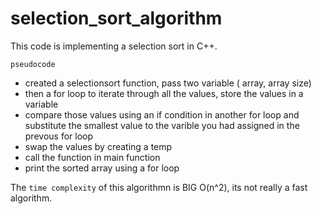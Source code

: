 # selection_sort_algorithm

This code is implementing a selection sort in C++.

`pseudocode`
- created a selectionsort function, pass two variable ( array, array size)
- then a for loop to iterate through all the values, store the values in a variable
- compare those values using an if condition in another for loop and substitute the smallest value to the varible you had assigned in the prevous for loop
- swap the values by creating a temp
- call the function in main function
- print the sorted array using a for loop

The `time complexity` of this algorithmn is BIG O(n^2), its not really a fast algorithm.
